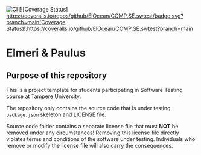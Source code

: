 [![CI](https://github.com/ElOcean/COMP.SE.swtest/actions/workflows/ci.yml/badge.svg)](https://github.com/ElOcean/COMP.SE.swtest/actions/workflows/ci.yml) 
[![Coverage Status] https://coveralls.io/repos/github/ElOcean/COMP.SE.swtest/badge.svg?branch=main(Coverage Status)!:https://coveralls.io/github/ElOcean/COMP.SE.swtest?branch=main

# Elmeri & Paulus

## Purpose of this repository

This is a project template for students participating in Software Testing course
at Tampere University.

The repository only contains the source code that is under testing, `package.json` skeleton
and LICENSE file.

Source code folder contains a separate license file that must **NOT** be removed under any circumstances!
Removing this license file directly violates terms and conditions of the software under testing.
Individuals who remove or modify the license file will also carry the consequences.
